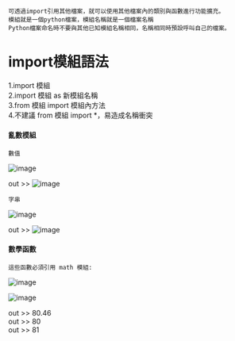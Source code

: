     可透過import引用其他檔案，就可以使用其他檔案內的類別與函數進行功能擴充。 
    模組就是一個python檔案，模組名稱就是一個檔案名稱 
    Python檔案命名時不要與其他已知模組名稱相同，名稱相同時預設呼叫自己的檔案。  
    
# import模組語法

  1.import 模組   
  2.import 模組 as 新模組名稱  
  3.from 模組 import 模組內方法  
  4.不建議 from 模組 import *，易造成名稱衝突  
  
  
#### 亂數模組
    數值
![image](https://user-images.githubusercontent.com/112489587/200015134-1d69a1f6-fcd9-4bb7-83a7-dc90c4f44c1d.png)

out >> ![image](https://user-images.githubusercontent.com/112489587/200015201-5def7eb8-40d9-43cc-b301-4323f78325cb.png)

    字串
![image](https://user-images.githubusercontent.com/112489587/200017223-b79d1660-6bb5-49b1-9a9b-60afcbcdf06f.png)

out >> ![image](https://user-images.githubusercontent.com/112489587/200017313-7b90948c-ca6a-45bb-a90b-836d8ad9178f.png)


#### 數學函數
    這些函數必須引用 math 模組:
![image](https://user-images.githubusercontent.com/112489587/200017704-2200aa11-1b01-4f8f-84e6-01d97d495d66.png)

![image](https://user-images.githubusercontent.com/112489587/200020285-d22ad189-7516-44ec-a8d4-1ec899c1e6c0.png)

out >> 80.46    
out >> 80   
out >> 81   

